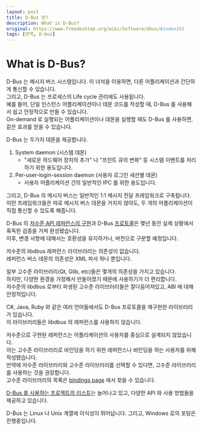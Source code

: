 ```yaml
---
layout: post
title: D-Bus 란?
description: What is D-Bus?
original: https://www.freedesktop.org/wiki/Software/dbus/#index1h1
tags: [번역, D-bus]
---
```


# What is D-Bus?
D-Bus 는 메시지 버스 시스템입니다. 이 녀석을 이용하면, 다른 어플리케이션과 간단하게 통신할 수 있습니다.  
그리고, D-Bus 는 프로세스의 Life cycle 관리에도 사용됩니다.  
예를 들어, 단일 인스턴스 어플리케이션이나 데몬 코드를 작성할 때, D-Bus 를 사용해서 쉽고 안정적으로 만들 수 있습니다.  
On-demand 로 실행되는 어플리케이션이나 데몬을 실행할 때도 D-Bus 를 사용하면, 같은 효과를 얻을 수 있습니다.  


D-Bus 는 두가지 데몬을 제공합니다.  
  1. System daemon (시스템 데몬)  
      * "새로운 하드웨어 장치의 추가" 나 "프린트 큐의 변화" 등 시스템 이벤트를 처리하기 위한 용도입니다.  
  2. Per-user-login-session daemon (사용자 로그인 세션별 데몬)  
      * 사용자 어플리케이션 간의 일반적인 IPC 를 위한 용도입니다.  

그리고, D-Bus 의 메시지 버스는 일반적인 1:1 메시지 전달 프레임워크로 구축됩니다.  
이런 프레임워크들은 따로 메시지 버스 데몬을 거치지 않아도, 두 개의 어플리케이션이 직접 통신할 수 있도록 해줍니다.  


D-Bus 의 [저수준 API 레퍼런스의 구현](https://dbus.freedesktop.org/doc/api/html/index.html)과 D-Bus [프로토콜](https://dbus.freedesktop.org/doc/dbus-specification.html)은 몇년 동안 실제 상황에서 혹독한 검증을 거쳐 완성됐습니다.   
이후, 변경 사항에 대해서는 호환성을 유지하거나, 버전으로 구분할 예정입니다.  


저수준의 libdbus 레퍼런스 라이브러리는 의존성이 없습니다.  
레퍼런스 버스 데몬의 의존성은 XML 파서 하나 뿐입니다.  

일부 고수준 라이브러리(Qt, Glib, etc)들은 몇개의 의존성을 가지고 있습니다.  
하지만, 다양한 환경을 가정해서 만들어졌기 때문에 사용하기가 더 편리합니다.  
저수준의 libdbus 로부터 파생된 고수준 라이브러리들은 잘다듬어져있고, ABI 에 대해 안정적입니다.  


C#, Java, Ruby 와 같은 여러 언어들에서도 D-Bus 프로토콜을 재구현한 라이브러리가 있습니다.  
이 라이브러리들은 libdbus 의 레퍼런스를 사용하지 않습니다.  


저수준으로 구현된 레퍼런스는 어플리케이션의 사용자를 중심으로 설계되지 않았습니다.  
이는 고수준 라이브러리로 바인딩을 하기 위한 레퍼런스나 바인딩을 하는 사용자를 위해 작성됐습니다.  
만약에 저수준 라이브러리와 고수준 라이브러리를 선택할 수 있다면, 고수준 라이브러리를 사용하는 것을 권장합니다.  
고수준 라이브러리의 목록은 [bindings page](https://www.freedesktop.org/wiki/Software/DBusBindings/) 에서 찾을 수 있습니다.  


[D-Bus 를 사용하는 프로젝트의 리스트](https://www.freedesktop.org/wiki/Software/DbusProjects/)는 늘어나고 있고, 다양한 API 와 사용 방법들을 제공하고 있습니다.  

D-Bus 는 Linux 나 Unix 계열에 이식성이 뛰어납니다. 그리고, Windows 로의 포팅은 진행중입니다.  

